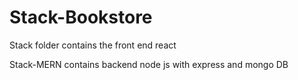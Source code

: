 # Stack-Bookstore

Stack folder contains the front end react 

Stack-MERN contains backend node js with express and mongo DB
